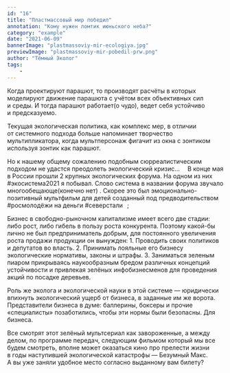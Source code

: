 ```yaml
---
id: "16"
title: "Пластмассовый мир победил"
annotation: "Кому нужен ломтик июньского неба?"
category: "example"
date: "2021-06-09"
bannerImage: "plastmassoviy-mir-ecologiya.jpg"
previewImage: "plastmassoviy-mir-pobedil-prw.png"
author: "Тёмный Эколог"
tags:
    - 
---
```


Когда проектируют парашют, то&nbsp;производят расчёты в&nbsp;которых моделируют движение парашюта с&nbsp;уч&euml;том всех объективных сил и&nbsp;среды. И&nbsp;тогда парашют работает(о чудо), ведет себя устойчиво и&nbsp;предсказуемо. ⠀
⠀

Текущая экологическая политика, как комплекс мер, в&nbsp;отличии от&nbsp;системного подхода больше напоминает творчество мультипликатора, когда мультперсонаж фигачит из&nbsp;окна с&nbsp;зонтиком используя зонтик как парашют. ⠀


Но&nbsp;к&nbsp;нашему общему сожалению подобным сюрреалистическим подходом не&nbsp;удастся преодолеть экологический кризис... ⠀
В&nbsp;конце мая в&nbsp;России прошли 2&nbsp;крупных экологических форума. На&nbsp;одном из&nbsp;них #экосистема2021&nbsp;я побывал. Слово система в&nbsp;названии форума звучало многообещающе(конечно нет) . Скорее это был эмоционально-позитивный мультфильм для детей созданный под предводительством #росмолод&euml;жи на&nbsp;деньги #северстали⠀;


Бизнес в&nbsp;свободно-рыночном капитализме имеет всего две стадии: либо рост, либо гибель в&nbsp;пользу роста конкурента. Поэтому какой-бы лично не&nbsp;был предприниматель добрым, для постоянного увеличения роста продажи продукции он&nbsp;вынужден: 1. Проводить своих политиков и&nbsp;депутатов во&nbsp;власть.&nbsp;2. Принимать лояльные его бизнесу экологические нормативы, законы и&nbsp;штрафы.&nbsp;3. Заниматься зеленым пиаром прикрываясь наукообразным бредом различных концепций устойчивости и&nbsp;привлекая зел&euml;ных инфобизнесменов для проведения акций по&nbsp;посадке деревьев. ⠀


Роль&nbsp;же эколога и&nbsp;экологической науки в&nbsp;этой системе&nbsp;&mdash; юридически впихнуть экологический ущерб от&nbsp;бизнеса, в&nbsp;заданные им&nbsp;же ворота. Представители бизнеса в&nbsp;думе: баллерины, боксеры и&nbsp;прочие &laquo;специалисты&raquo; позаботились, чтобы эти нормы были безопасны. Для бизнеса. ⠀


Все смотрят этот зелёный мультсериал как завороженные, а&nbsp;между делом, по&nbsp;программе передач, следующим фильмом который мы&nbsp;все будем смотреть, вполне может оказаться кино про прелести жизни в&nbsp;годы наступившей экологической катастрофы&nbsp;&mdash; Безумный Макс. А&nbsp;вы&nbsp;уже заняли удобное место согласно выданному вам билету?

